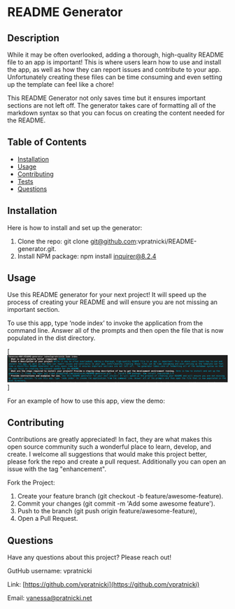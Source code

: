 
# README Generator

## Description

While it may be often overlooked, adding a thorough, high-quality README file to an app is important! This is where users learn how to use and install the app, as well as how they can report issues and contribute to your app. Unfortunately creating these files can be time consuming and even setting up the template can feel like a chore!

This README Generator not only saves time but it ensures important sections are not left off.  The generator takes care of formatting all of the markdown syntax so that you can focus on creating the content needed for the README.


## Table of Contents

- [Installation](#installation)
- [Usage](#usage)
- [Contributing](#contributing)
- [Tests](#tests)
- [Questions](#questions)


## Installation

Here is how to install and set up the generator: 
1. Clone the repo: git clone git@github.com:vpratnicki/README-generator.git.  
2. Install NPM package: npm install inquirer@8.2.4


## Usage

Use this README generator for your next project! It will speed up the process of creating your README and will ensure you are not missing an important section. 

To use this app, type ‘node index’ to invoke the application from the command line. Answer all of the prompts and then open the file that is now populated in the dist directory. 

[![Screen shot of readme questions](/assets/img/screenshot1.png)]

For an example of how to use this app, view the demo:



## Contributing 

Contributions are greatly appreciated! In fact, they are what makes this open source community such a wonderful place to learn, develop, and create. I welcome all suggestions that would make this project better, please fork the repo and create a pull request. Additionally you can open an issue with the tag "enhancement".  

Fork the Project: 
1. Create your feature branch (git checkout -b feature/awesome-feature). 
2. Commit your changes (git commit -m 'Add some awesome feature').  
3. Push to the branch (git push origin feature/awesome-feature), 
4. Open a Pull Request.


## Questions

Have any questions about this project? Please reach out! 

GutHub username: vpratnicki

Link: [https://github.com/vpratnicki](https://github.com/vpratnicki)

Email: vanessa@pratnicki.net

